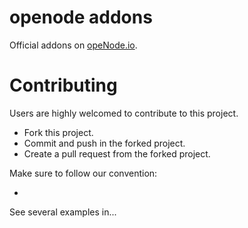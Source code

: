 # openode addons

Official addons on [opeNode.io](https://www.openode.io/).


# Contributing

Users are highly welcomed to contribute to this project. 

* Fork this project.
* Commit and push in the forked project.
* Create a pull request from the forked project.

Make sure to follow our convention:

* 

See several examples in...
